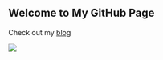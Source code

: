 ## Welcome to My GitHub Page

Check out my [blog](http://gusanito.blogs.wm.edu/)

<img src= "http://gusanito.blogs.wm.edu/files/2019/05/cropped-Gusanito-Logo-1024x353.png"> <br />

